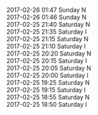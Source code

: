 2017-02-26 01:47 Sunday  N  
2017-02-26 01:46 Sunday  N  
2017-02-25 21:40 Saturday  N  
2017-02-25 21:35 Saturday  I  
2017-02-25 21:15 Saturday  N  
2017-02-25 21:10 Saturday  I  
2017-02-25 20:20 Saturday  N  
2017-02-25 20:15 Saturday  I  
2017-02-25 20:05 Saturday  N  
2017-02-25 20:00 Saturday  I  
2017-02-25 19:25 Saturday  N  
2017-02-25 19:15 Saturday  I  
2017-02-25 18:55 Saturday  N  
2017-02-25 18:50 Saturday  I  
